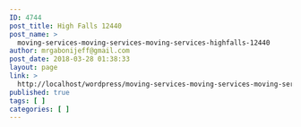 ```yaml
---
ID: 4744
post_title: High Falls 12440
post_name: >
  moving-services-moving-services-moving-services-highfalls-12440
author: mrgabonijeff@gmail.com
post_date: 2018-03-28 01:38:33
layout: page
link: >
  http://localhost/wordpress/moving-services-moving-services-moving-services-highfalls-12440/
published: true
tags: [ ]
categories: [ ]
---
```

